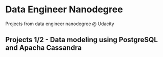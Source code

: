 # Data Engineer Nanodegree

Projects from data engineer nanodegree @ Udacity

## Projects 1/2 - Data modeling using PostgreSQL and Apacha Cassandra
